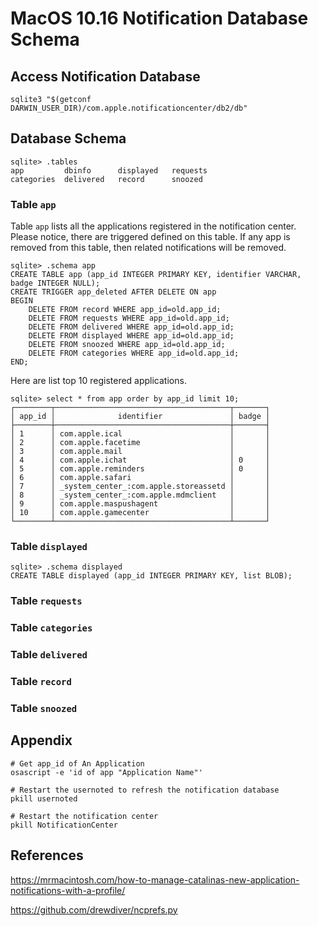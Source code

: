 # MacOS 10.16 Notification Database Schema

## Access Notification Database

```
sqlite3 "$(getconf DARWIN_USER_DIR)/com.apple.notificationcenter/db2/db"
```

## Database Schema

```
sqlite> .tables
app         dbinfo      displayed   requests
categories  delivered   record      snoozed
```

### Table `app`

Table `app` lists all the applications registered in the notification center.
Please notice, there are triggered defined on this table.
If any app is removed from this table, then related notifications will be removed.

```
sqlite> .schema app
CREATE TABLE app (app_id INTEGER PRIMARY KEY, identifier VARCHAR, badge INTEGER NULL);
CREATE TRIGGER app_deleted AFTER DELETE ON app
BEGIN
    DELETE FROM record WHERE app_id=old.app_id;
    DELETE FROM requests WHERE app_id=old.app_id;
    DELETE FROM delivered WHERE app_id=old.app_id;
    DELETE FROM displayed WHERE app_id=old.app_id;
    DELETE FROM snoozed WHERE app_id=old.app_id;
    DELETE FROM categories WHERE app_id=old.app_id;
END;
```

Here are list top 10 registered applications.

```
sqlite> select * from app order by app_id limit 10;
┌────────┬───────────────────────────────────────┬───────┐
│ app_id │              identifier               │ badge │
├────────┼───────────────────────────────────────┼───────┤
│ 1      │ com.apple.ical                        │       │
│ 2      │ com.apple.facetime                    │       │
│ 3      │ com.apple.mail                        │       │
│ 4      │ com.apple.ichat                       │ 0     │
│ 5      │ com.apple.reminders                   │ 0     │
│ 6      │ com.apple.safari                      │       │
│ 7      │ _system_center_:com.apple.storeassetd │       │
│ 8      │ _system_center_:com.apple.mdmclient   │       │
│ 9      │ com.apple.maspushagent                │       │
│ 10     │ com.apple.gamecenter                  │       │
└────────┴───────────────────────────────────────┴───────┘
```

### Table `displayed`

```
sqlite> .schema displayed
CREATE TABLE displayed (app_id INTEGER PRIMARY KEY, list BLOB);
```



### Table `requests`

### Table `categories`

### Table `delivered`

### Table `record`

### Table `snoozed`

## Appendix

```
# Get app_id of An Application
osascript -e 'id of app "Application Name"'

# Restart the usernoted to refresh the notification database
pkill usernoted

# Restart the notification center
pkill NotificationCenter
```

## References

https://mrmacintosh.com/how-to-manage-catalinas-new-application-notifications-with-a-profile/

https://github.com/drewdiver/ncprefs.py

